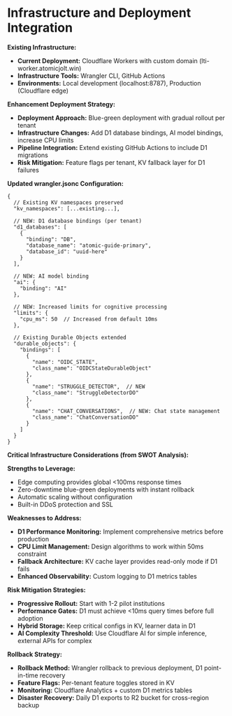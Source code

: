 # Infrastructure and Deployment Integration

**Existing Infrastructure:**

- **Current Deployment:** Cloudflare Workers with custom domain (lti-worker.atomicjolt.win)
- **Infrastructure Tools:** Wrangler CLI, GitHub Actions
- **Environments:** Local development (localhost:8787), Production (Cloudflare edge)

**Enhancement Deployment Strategy:**

- **Deployment Approach:** Blue-green deployment with gradual rollout per tenant
- **Infrastructure Changes:** Add D1 database bindings, AI model bindings, increase CPU limits
- **Pipeline Integration:** Extend existing GitHub Actions to include D1 migrations
- **Risk Mitigation:** Feature flags per tenant, KV fallback layer for D1 failures

**Updated wrangler.jsonc Configuration:**

```jsonc
{
  // Existing KV namespaces preserved
  "kv_namespaces": [...existing...],

  // NEW: D1 database bindings (per tenant)
  "d1_databases": [
    {
      "binding": "DB",
      "database_name": "atomic-guide-primary",
      "database_id": "uuid-here"
    }
  ],

  // NEW: AI model binding
  "ai": {
    "binding": "AI"
  },

  // NEW: Increased limits for cognitive processing
  "limits": {
    "cpu_ms": 50  // Increased from default 10ms
  },

  // Existing Durable Objects extended
  "durable_objects": {
    "bindings": [
      {
        "name": "OIDC_STATE",
        "class_name": "OIDCStateDurableObject"
      },
      {
        "name": "STRUGGLE_DETECTOR",  // NEW
        "class_name": "StruggleDetectorDO"
      },
      {
        "name": "CHAT_CONVERSATIONS",  // NEW: Chat state management
        "class_name": "ChatConversationDO"
      }
    ]
  }
}
```

**Critical Infrastructure Considerations (from SWOT Analysis):**

**Strengths to Leverage:**

- Edge computing provides global <100ms response times
- Zero-downtime blue-green deployments with instant rollback
- Automatic scaling without configuration
- Built-in DDoS protection and SSL

**Weaknesses to Address:**

- **D1 Performance Monitoring:** Implement comprehensive metrics before production
- **CPU Limit Management:** Design algorithms to work within 50ms constraint
- **Fallback Architecture:** KV cache layer provides read-only mode if D1 fails
- **Enhanced Observability:** Custom logging to D1 metrics tables

**Risk Mitigation Strategies:**

- **Progressive Rollout:** Start with 1-2 pilot institutions
- **Performance Gates:** D1 must achieve <10ms query times before full adoption
- **Hybrid Storage:** Keep critical configs in KV, learner data in D1
- **AI Complexity Threshold:** Use Cloudflare AI for simple inference, external APIs for complex

**Rollback Strategy:**

- **Rollback Method:** Wrangler rollback to previous deployment, D1 point-in-time recovery
- **Feature Flags:** Per-tenant feature toggles stored in KV
- **Monitoring:** Cloudflare Analytics + custom D1 metrics tables
- **Disaster Recovery:** Daily D1 exports to R2 bucket for cross-region backup
